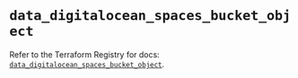 # `data_digitalocean_spaces_bucket_object`

Refer to the Terraform Registry for docs: [`data_digitalocean_spaces_bucket_object`](https://registry.terraform.io/providers/digitalocean/digitalocean/2.49.0/docs/data-sources/spaces_bucket_object).
